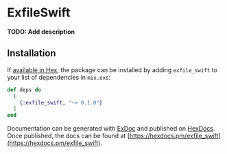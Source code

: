 # ExfileSwift

**TODO: Add description**

## Installation

If [available in Hex](https://hex.pm/docs/publish), the package can be installed
by adding `exfile_swift` to your list of dependencies in `mix.exs`:

```elixir
def deps do
  [
    {:exfile_swift, "~> 0.1.0"}
  ]
end
```

Documentation can be generated with [ExDoc](https://github.com/elixir-lang/ex_doc)
and published on [HexDocs](https://hexdocs.pm). Once published, the docs can
be found at [https://hexdocs.pm/exfile_swift](https://hexdocs.pm/exfile_swift).

